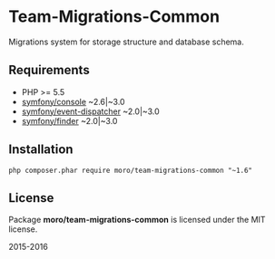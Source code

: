 Team-Migrations-Common
======================

Migrations system for storage structure and database schema.

## Requirements
- PHP >= 5.5
- [symfony/console](https://github.com/symfony/Console) ~2.6|~3.0
- [symfony/event-dispatcher](https://github.com/symfony/EventDispatcher) ~2.0|~3.0
- [symfony/finder](https://github.com/symfony/Finder) ~2.0|~3.0

## Installation
    php composer.phar require moro/team-migrations-common "~1.6"

## License
Package __moro/team-migrations-common__ is licensed under the MIT license.

2015-2016